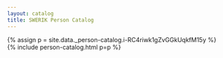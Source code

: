 ```yaml
---
layout: catalog
title: SWERIK Person Catalog
---
```

{% assign p = site.data._person-catalog.i-RC4riwk1gZvGGkUqkfM15y %}
{% include person-catalog.html p=p %}

